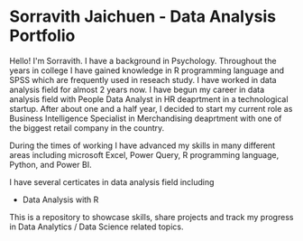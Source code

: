 # Sorravith Jaichuen - Data Analysis Portfolio
Hello! I'm Sorravith. I have a background in Psychology. Throughout the years in college I have gained knowledge in R programming language and SPSS which are frequently used in reseach study. I have worked in data analysis field for almost 2 years now. I have begun my career in data analysis field with People Data Analyst in HR deaprtment in a technological startup. After about one and a half year, I decided to start my current role as Business Intelligence Specialist in Merchandising deaprtment with one of the biggest retail company in the country.

During the times of working I have advanced my skills in many different areas including microsoft Excel, Power Query, R programming language, Python, and Power BI.

I have several certicates in data analysis field including
  - Data Analysis with R


This is a repository to showcase skills, share projects and track my progress in Data Analytics / Data Science related topics.
